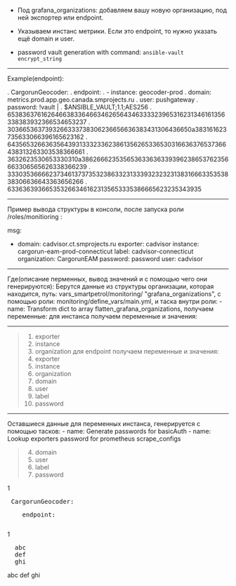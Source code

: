 - Под grafana_organizations:
добавляем вашу новую организацию, под ней экспортер или endpoint.

- Указываем инстанс метрики. Если это endpoint, то нужно указать ещё domain и user.

- password vault generation with command: `ansible-vault encrypt_string`
---
Example(endpoint): 

  . CargorunGeocoder:
     . endpoint:
       . - instance: geocoder-prod
        . domain: metrics.prod.app.geo.canada.smprojects.ru
         . user: pushgateway
         . password: !vault |
             . $ANSIBLE_VAULT;1.1;AES256
             . 65383637616264663833646634626564346333323965316231346161356338383932366534653237
             . 3036653637393266333738306236656636383431306436650a383161623735633066396165623162
             . 64356532663635643931333233623861356265336530316636376537366438313263303538366661
             . 3632623530653330310a386266623535653633636339396238653762356663306565626338366239
             . 33303536666237346137373532386332313339323232313831666335353838306636643363656266
             . 6336363936653532663461623135653335386665623235343935

---
Пример вывода структуры в консоли, после запуска роли /roles/monitioring :

  msg:
  - domain: cadvisor.ct.smprojects.ru
    exporter: cadvisor
    instance: cargorun-eam-prod-connecticut
    label: cadvisor-connecticut
    organization: CargorunEAM
    password: password
    user: cadvisor

---
Где(описание перменных, вывод значений и с помощью чего они генерируются):
Берутся данные из структуры организации, которая находится, путь: vars_smartpetrol/monitoring/ "grafana_organizations", 
c помощью роли: monitoring/define_vars/main.yml, и таска внутри роли: - name: Transform dict to array flatten_grafana_organizations,
получаем переменные:
для инстанса получаем переменные и значения:

---
> 1. exporter 
> 2. instance
> 3. organization
для endpoint получаем переменные и значения:
> 1. exporter 
> 2. instance
> 3. organization
> 4. domain 
> 5. user
> 6. label
> 7. password

---
Оставшиеся данные для переменных инстанса, генерируется с помощью тасков:
    - name: Generate passwords for basicAuth
    - name: Lookup exporters password for prometheus scrape_configs
> 4. domain 
> 5. user
> 6. label
> 7. password



1

<pre>&nbsp;CargorunGeocoder:
<p>&nbsp;&nbsp;&nbsp;&nbsp;endpoint:</pre>

1
<!-- 
      - instance: geocoder-prod
        domain: metrics.prod.app.geo.canada.smprojects.ru
        user: pushgateway</p> -->

<div class="text">
<pre>
  abc
  def
  ghi
</pre>
  abc
  def
  ghi
</div>